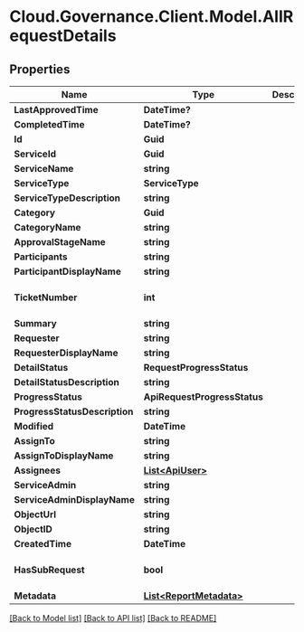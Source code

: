 # Cloud.Governance.Client.Model.AllRequestDetails
## Properties

Name | Type | Description | Notes
------------ | ------------- | ------------- | -------------
**LastApprovedTime** | **DateTime?** |  | [optional] 
**CompletedTime** | **DateTime?** |  | [optional] 
**Id** | **Guid** |  | [optional] 
**ServiceId** | **Guid** |  | [optional] 
**ServiceName** | **string** |  | [optional] 
**ServiceType** | **ServiceType** |  | [optional] 
**ServiceTypeDescription** | **string** |  | [optional] 
**Category** | **Guid** |  | [optional] 
**CategoryName** | **string** |  | [optional] 
**ApprovalStageName** | **string** |  | [optional] 
**Participants** | **string** |  | [optional] 
**ParticipantDisplayName** | **string** |  | [optional] 
**TicketNumber** | **int** |  | [optional] [default to 0]
**Summary** | **string** |  | [optional] 
**Requester** | **string** |  | [optional] 
**RequesterDisplayName** | **string** |  | [optional] 
**DetailStatus** | **RequestProgressStatus** |  | [optional] 
**DetailStatusDescription** | **string** |  | [optional] 
**ProgressStatus** | **ApiRequestProgressStatus** |  | [optional] 
**ProgressStatusDescription** | **string** |  | [optional] 
**Modified** | **DateTime** |  | [optional] 
**AssignTo** | **string** |  | [optional] 
**AssignToDisplayName** | **string** |  | [optional] 
**Assignees** | [**List&lt;ApiUser&gt;**](ApiUser.md) |  | [optional] 
**ServiceAdmin** | **string** |  | [optional] 
**ServiceAdminDisplayName** | **string** |  | [optional] 
**ObjectUrl** | **string** |  | [optional] 
**ObjectID** | **string** |  | [optional] 
**CreatedTime** | **DateTime** |  | [optional] 
**HasSubRequest** | **bool** |  | [optional] [default to false]
**Metadata** | [**List&lt;ReportMetadata&gt;**](ReportMetadata.md) |  | [optional] 

[[Back to Model list]](../README.md#documentation-for-models) [[Back to API list]](../README.md#documentation-for-api-endpoints) [[Back to README]](../README.md)

